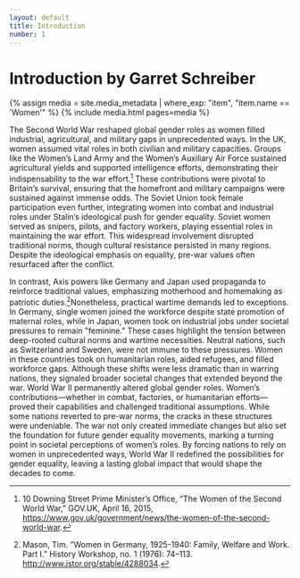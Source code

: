 ```yaml
---
layout: default
title: Introduction
number: 1
---
```

# Introduction by Garret Schreiber


{% assign media = site.media_metadata | where_exp: "item", "item.name == 'Women'" %}
{% include media.html pages=media %}


The Second World War reshaped global gender roles as women filled industrial, agricultural, and military gaps in unprecedented ways. In the UK, women assumed vital roles in both civilian and military capacities. Groups like the Women’s Land Army and the Women’s Auxiliary Air Force sustained agricultural yields and supported intelligence efforts, demonstrating their indispensability to the war effort.[^1] These contributions were pivotal to Britain’s survival, ensuring that the homefront and military campaigns were sustained against immense odds.
The Soviet Union took female participation even further, integrating women into combat and industrial roles under Stalin’s ideological push for gender equality. Soviet women served as snipers, pilots, and factory workers, playing essential roles in maintaining the war effort. This widespread involvement disrupted traditional norms, though cultural resistance persisted in many regions. Despite the ideological emphasis on equality, pre-war values often resurfaced after the conflict.

In contrast, Axis powers like Germany and Japan used propaganda to reinforce traditional values, emphasizing motherhood and homemaking as patriotic duties.[^2]Nonetheless, practical wartime demands led to exceptions. In Germany, single women joined the workforce despite state promotion of maternal roles, while in Japan, women took on industrial jobs under societal pressures to remain "feminine." These cases highlight the tension between deep-rooted cultural norms and wartime necessities. Neutral nations, such as Switzerland and Sweden, were not immune to these pressures. Women in these countries took on humanitarian roles, aided refugees, and filled workforce gaps. Although these shifts were less dramatic than in warring nations, they signaled broader societal changes that extended beyond the war. World War II permanently altered global gender roles. Women’s contributions—whether in combat, factories, or humanitarian efforts—proved their capabilities and challenged traditional assumptions. While some nations reverted to pre-war norms, the cracks in these structures were undeniable. The war not only created immediate changes but also set the foundation for future gender equality movements, marking a turning point in societal perceptions of women’s roles. By forcing nations to rely on women in unprecedented ways, World War II redefined the possibilities for gender equality, leaving a lasting global impact that would shape the decades to come.



[^1]: 10 Downing Street Prime Minister’s Office, “The Women of the Second World War,” GOV.UK, April 16, 2015, https://www.gov.uk/government/news/the-women-of-the-second-world-war.
[^2]: Mason, Tim. “Women in Germany, 1925-1940: Family, Welfare and Work. Part I.” History Workshop, no. 1 (1976): 74–113. http://www.jstor.org/stable/4288034.
